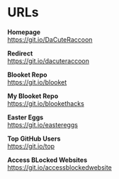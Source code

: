 # URLs

<b>Homepage</b><br/>
https://git.io/DaCuteRaccoon

<b>Redirect</b><br/>
https://git.io/dacuteraccoon

<b>Blooket Repo</b><br/>
https://git.io/blooket

<b>My Blooket Repo</b><br/>
https://git.io/blookethacks

<b>Easter Eggs</b><br/>
https://git.io/eastereggs

<b>Top GitHub Users</b><br/>
https://git.io/top

<b>Access BLocked Websites</b><br/>
https://git.io/accessblockedwebsite
